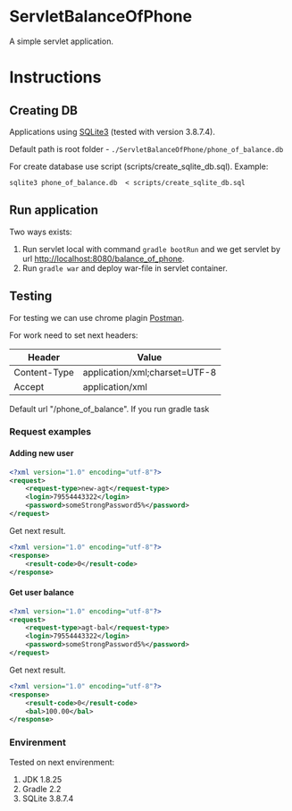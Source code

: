 ServletBalanceOfPhone
===========

A simple servlet application.

# Instructions
## Creating DB
Applications using [SQLite3](http://www.sqlite.org/) (tested with version 3.8.7.4).

Default path is root folder - ```./ServletBalanceOfPhone/phone_of_balance.db```

For create database use script (scripts/create_sqlite_db.sql). Example:

```
sqlite3 phone_of_balance.db  < scripts/create_sqlite_db.sql
```

## Run application
Two ways exists:

1. Run servlet local with command ```gradle bootRun``` and we get servlet by url
[http://localhost:8080/balance_of_phone]((http://localhost:8080/balance_of_phone)).
2. Run ```gradle war``` and deploy war-file in servlet container.

## Testing

For testing we can use chrome plagin [Postman](http://www.getpostman.com/).

For work need to set next headers:

|Header      |Value                        |
|------------|-----------------------------|
|Content-Type|application/xml;charset=UTF-8|
|Accept      |application/xml              |

Default url "/phone_of_balance".
If you run gradle task

### Request examples
#### Adding new user

```xml
<?xml version="1.0" encoding="utf-8"?>
<request>
	<request-type>new-agt</request-type>
	<login>79554443322</login>
	<password>someStrongPassword5%</password>
</request>
```

Get next result.

```xml
<?xml version="1.0" encoding="utf-8"?>
<response>
	<result-code>0</result-code>
</response>
```

#### Get user balance

```xml
<?xml version="1.0" encoding="utf-8"?>
<request>
	<request-type>agt-bal</request-type>
	<login>79554443322</login>
	<password>someStrongPassword5%</password>
</request>
```

Get next result.

```xml
<?xml version="1.0" encoding="utf-8"?>
<response>
	<result-code>0</result-code>
	<bal>100.00</bal>
</response>
```

### Envirenment
Tested on next envirenment:

1. JDK 1.8.25
2. Gradle 2.2
3. SQLite 3.8.7.4